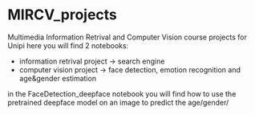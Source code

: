 # MIRCV_projects
Multimedia Information Retrival and Computer Vision course projects for Unipi
here you will find 2 notebooks:
- information retrival project -> search engine 
- computer vision project -> face detection, emotion recognition and age&gender estimation



in the FaceDetection_deepface notebook you will find how to use the pretrained deepface model on an image to predict the age/gender/ 
